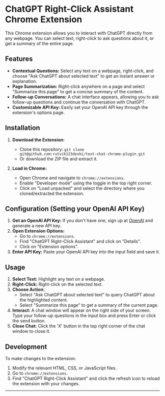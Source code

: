 # ChatGPT Right-Click Assistant Chrome Extension

This Chrome extension allows you to interact with ChatGPT directly from any webpage. You can select text, right-click to ask questions about it, or get a summary of the entire page.

## Features

*   **Contextual Questions:** Select any text on a webpage, right-click, and choose "Ask ChatGPT about selected text" to get an instant answer or explanation.
*   **Page Summarization:** Right-click anywhere on a page and select "Summarize this page" to get a concise summary of the content.
*   **Follow-up Conversations:** A chat interface appears, allowing you to ask follow-up questions and continue the conversation with ChatGPT.
*   **Customizable API Key:** Easily set your OpenAI API key through the extension's options page.

## Installation

1.  **Download the Extension:**
    *   Clone this repository: `git clone git@github.com:rutvik123doshi/text-chat-chrome-plugin.git`
    *   Or download the ZIP file and extract it.

2.  **Load in Chrome:**
    *   Open Chrome and navigate to `chrome://extensions`.
    *   Enable "Developer mode" using the toggle in the top right corner.
    *   Click on "Load unpacked" and select the directory where you cloned/extracted the extension.

## Configuration (Setting your OpenAI API Key)

1.  **Get an OpenAI API Key:** If you don't have one, sign up at [OpenAI](https://platform.openai.com/) and generate a new API key.
2.  **Open Extension Options:**
    *   Go to `chrome://extensions`.
    *   Find "ChatGPT Right-Click Assistant" and click on "Details".
    *   Click on "Extension options".
3.  **Enter API Key:** Paste your OpenAI API key into the input field and save it.

## Usage

1.  **Select Text:** Highlight any text on a webpage.
2.  **Right-Click:** Right-click on the selected text.
3.  **Choose Action:**
    *   Select "Ask ChatGPT about selected text" to query ChatGPT about the highlighted content.
    *   Select "Summarize this page" to get a summary of the current page.
4.  **Interact:** A chat window will appear on the right side of your screen. Type your follow-up questions in the input box and press Enter or click the send button.
5.  **Close Chat:** Click the 'X' button in the top right corner of the chat window to close it.

## Development

To make changes to the extension:

1.  Modify the relevant HTML, CSS, or JavaScript files.
2.  Go to `chrome://extensions`.
3.  Find "ChatGPT Right-Click Assistant" and click the refresh icon to reload the extension with your changes.

---
